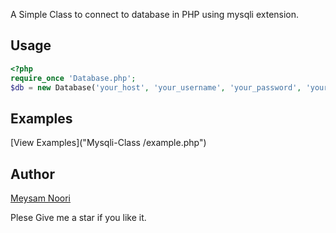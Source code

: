 A Simple Class to connect to database in PHP using mysqli extension.

## Usage
```php
<?php
require_once 'Database.php';
$db = new Database('your_host', 'your_username', 'your_password', 'your_database');
````
## Examples
[View Examples]("Mysqli-Class
/example.php")


## Author
[Meysam Noori]("t.me/meysamnoori010")



Plese Give me a star if you like it.

